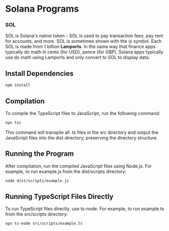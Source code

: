 # Solana Programs
### **SOL**

SOL is Solana's native token - SOL is used to pay transaction fees, pay rent for accounts, and more. SOL is sometimes shown with the ◎ symbol.
Each SOL is made from 1 billion **Lamports**. In the same way that finance apps typically do math in cents (for USD), pence (for GBP),
Solana apps typically use do math using Lamports and only convert to SOL to display data.

## Install Dependencies
```sh
npm install
```

## Compilation
To compile the TypeScript files to JavaScript, run the following command:

```sh
npx tsc
```
This command will transpile all .ts files in the src directory and output the JavaScript files into the dist directory, preserving the directory structure.

## Running the Program
After compilation, run the compiled JavaScript files using Node.js. For example, to run example.js from the dist/scripts directory:

```sh
node dist/scripts/example.js
```

## Running TypeScript Files Directly
To run TypeScript files directly, use ts-node. For example, to run example.ts from the src/scripts directory:

```sh
npx ts-node src/scripts/example.ts
```